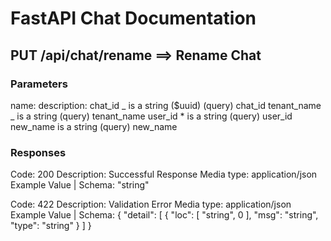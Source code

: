 # FastAPI Chat Documentation

## PUT /api/chat/rename ==> Rename Chat

### Parameters

name: description:
chat_id _ is a string ($uuid) (query) chat_id
tenant_name _ is a string (query) tenant_name
user_id \* is a string (query) user_id
new_name is a string (query) new_name

### Responses

Code: 200
Description: Successful Response
Media type: application/json
Example Value | Schema:
"string"

Code: 422
Description: Validation Error
Media type: application/json
Example Value | Schema:
{
"detail": [
{
"loc": [
"string",
0
],
"msg": "string",
"type": "string"
}
]
}
